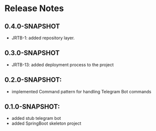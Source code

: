 # Release Notes

## 0.4.0-SNAPSHOT

* JRTB-1: added repository layer.


## 0.3.0-SNAPSHOT

*   JRTB-13: added deployment process to the project

## 0.2.0-SNAPSHOT:

* implemented Command pattern for handling Telegram Bot commands

## 0.1.0-SNAPSHOT:

* added stub telegram bot
* added SpringBoot skeleton project

